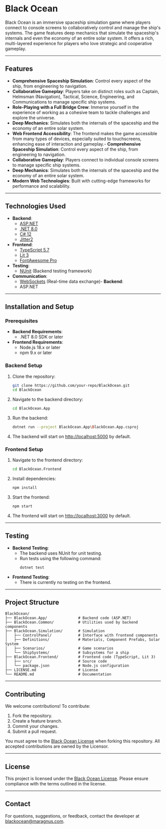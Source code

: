 # Black Ocean

Black Ocean is an immersive spaceship simulation game where players connect to console screens to collaboratively control and manage the ship's systems. The game features deep mechanics that simulate the spaceship's internals and even the economy of an entire solar system. It offers a rich, multi-layered experience for players who love strategic and cooperative gameplay.

---

## Features
- **Comprehensive Spaceship Simulation**: Control every aspect of the ship, from engineering to navigation.
- **Collaborative Gameplay**: Players take on distinct roles such as Captain, Helmsman (Navigation), Tactical, Science, Engineering, and Communications to manage specific ship systems.
- **Role-Playing with a Full Bridge Crew**: Immerse yourself in the experience of working as a cohesive team to tackle challenges and explore the universe.
- **Deep Mechanics**: Simulates both the internals of the spaceship and the economy of an entire solar system.
- **Web Frontend Accessibility**: The frontend makes the game accessible from many types of devices, especially suited to touchscreens, enhancing ease of interaction and gameplay.- **Comprehensive Spaceship Simulation**: Control every aspect of the ship, from engineering to navigation.
- **Collaborative Gameplay**: Players connect to individual console screens to manage specific ship systems.
- **Deep Mechanics**: Simulates both the internals of the spaceship and the economy of an entire solar system.
- **Modern Web Technologies**: Built with cutting-edge frameworks for performance and scalability.

---

## Technologies Used
- **Backend**:
  - [ASP.NET](https://dotnet.microsoft.com/apps/aspnet)
  - [.NET 8.0](https://dotnet.microsoft.com/)
  - [C# 12](https://learn.microsoft.com/en-us/dotnet/csharp/)
  - [Jitter2](https://github.com/mattleibow/jitter)
- **Frontend**:
  - [TypeScript 5.7](https://www.typescriptlang.org/)
  - [Lit 3](https://lit.dev/)
  - [FontAwesome Pro](https://fontawesome.com/)
- **Testing**:
  - [NUnit](https://nunit.org/) (Backend testing framework)
- **Communication**:
  - [WebSockets](https://developer.mozilla.org/en-US/docs/Web/API/WebSockets_API) (Real-time data exchange)- **Backend**:
  - ASP.NET

---

## Installation and Setup

### Prerequisites
- **Backend Requirements**:
  - .NET 8.0 SDK or later
- **Frontend Requirements**:
  - Node.js 18.x or later
  - npm 9.x or later

### Backend Setup
1. Clone the repository:
   ```bash
   git clone https://github.com/your-repo/BlackOcean.git
   cd BlackOcean
   ```
2. Navigate to the backend directory:
   ```bash
   cd BlackOcean.App
   ```
3. Run the backend:
   ```bash
   dotnet run --project BlackOcean.App\BlackOcean.App.csproj
   ```
4. The backend will start on [http://localhost:5000](http://localhost:5000) by default.

### Frontend Setup
1. Navigate to the frontend directory:
   ```bash
   cd BlackOcean.Frontend
   ```
2. Install dependencies:
   ```bash
   npm install
   ```
3. Start the frontend:
   ```bash
   npm start
   ```
4. The frontend will start on [http://localhost:3000](http://localhost:3000) by default.

---

## Testing
- **Backend Testing**:
  - The backend uses NUnit for unit testing.
  - Run tests using the following command:
    ```bash
    dotnet test
    ```
- **Frontend Testing**:
  - There is currently no testing on the frontend.

---

## Project Structure
```
BlackOcean/
├── BlackOcean.App/              # Backend code (ASP.NET)
├── BlackOcean.Common/           # Utilities used by backend components
├── BlackOcean.Simulation/       # Simulation
│   ├── ControlPanel/            # Interface with frontend components
│   ├── Definitions/             # Materials, Component Prefabs, Solar System
│   ├── Scenarios/               # Game scenarios
│   └── ShipSystems/             # Subsystems for a ship
├── BlackOcean.Frontend/         # Frontend code (TypeScript, Lit 3)
│   ├── src/                     # Source code
│   └── package.json             # Node.js configuration
├── LICENSE.md                   # License
└── README.md                    # Documentation
```

---

## Contributing
We welcome contributions! To contribute:
1. Fork the repository.
2. Create a feature branch.
3. Commit your changes.
4. Submit a pull request.

You must agree to the [Black Ocean License](LICENSE.md) when forking this repository. All accepted contributions are owned by the Licensor.

---

## License
This project is licensed under the [Black Ocean License](LICENSE.md). Please ensure compliance with the terms outlined in the license.

---

## Contact
For questions, suggestions, or feedback, contact the developer at [blackocean@maragnus.com](mailto:blackocean@maragnus.com).
